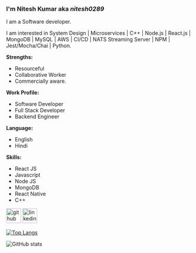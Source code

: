 ### I'm Nitesh Kumar aka _nitesh0289_

I am a Software developer. 

I am interested in System Design | Microservices | C++ | Node.js | React.js | MongoDB | MySQL | AWS | CI/CD | NATS Streaming Server | NPM | Jest/Mocha/Chai | Python.

**Strengths:**
  * Resourceful 
  * Collaborative Worker
  * Commercially aware.
  
**Work Profile:**
  * Software Developer
  * Full Stack Developer
  * Backend Engineer
  
**Language:**
  * English
  * Hindi

**Skills:**  
  * React JS
  * Javascript
  * Node JS
  * MongoDB
  * React Native
  * C++ 


[<img src='https://cdn.jsdelivr.net/npm/simple-icons@3.0.1/icons/github.svg' alt='github' height='40'>](https://github.com/A-phenomenal1)  [<img src='https://cdn.jsdelivr.net/npm/simple-icons@3.0.1/icons/linkedin.svg' alt='linkedin' height='40'>](https://www.linkedin.com/in/niteshkumar89/) 

[![Top Langs](https://github-readme-stats.vercel.app/api/top-langs/?username=A-phenomenal1&layout=compact)](https://github.com/anuraghazra/github-readme-stats)

![GitHub stats](https://github-readme-stats.vercel.app/api?username=A-phenomenal1&show_icons=true&theme=radical&hide=prs,issues)  

